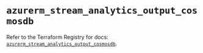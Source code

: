 # `azurerm_stream_analytics_output_cosmosdb`

Refer to the Terraform Registry for docs: [`azurerm_stream_analytics_output_cosmosdb`](https://registry.terraform.io/providers/hashicorp/azurerm/3.110.0/docs/resources/stream_analytics_output_cosmosdb).
